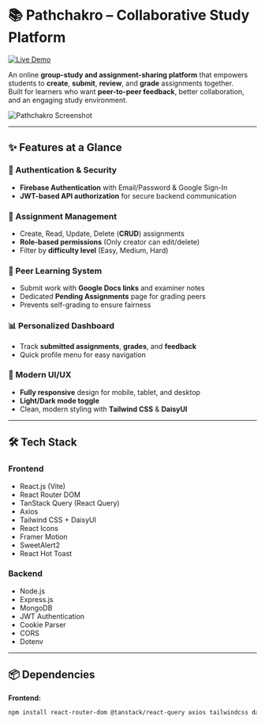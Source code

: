 # 📚 Pathchakro – Collaborative Study Platform  

[![Live Demo](https://img.shields.io/badge/View%20Live%20Project-00C853?style=for-the-badge&logo=google-chrome&logoColor=white)](https://pathchakro-a6827.web.app/)  

An online **group-study and assignment-sharing platform** that empowers students to **create**, **submit**, **review**, and **grade** assignments together.  
Built for learners who want **peer-to-peer feedback**, better collaboration, and an engaging study environment.  

![Pathchakro Screenshot](screenshot.png) <!-- Replace with actual screenshot path -->

---

## ✨ Features at a Glance  

### 🔐 Authentication & Security  
- **Firebase Authentication** with Email/Password & Google Sign-In  
- **JWT-based API authorization** for secure backend communication  

### 📝 Assignment Management  
- Create, Read, Update, Delete (**CRUD**) assignments  
- **Role-based permissions** (Only creator can edit/delete)  
- Filter by **difficulty level** (Easy, Medium, Hard)  

### 🎯 Peer Learning System  
- Submit work with **Google Docs links** and examiner notes  
- Dedicated **Pending Assignments** page for grading peers  
- Prevents self-grading to ensure fairness  

### 📊 Personalized Dashboard  
- Track **submitted assignments**, **grades**, and **feedback**  
- Quick profile menu for easy navigation  

### 🎨 Modern UI/UX  
- **Fully responsive** design for mobile, tablet, and desktop  
- **Light/Dark mode toggle**  
- Clean, modern styling with **Tailwind CSS** & **DaisyUI**  

---

## 🛠 Tech Stack  

### **Frontend**  
- React.js (Vite)  
- React Router DOM  
- TanStack Query (React Query)  
- Axios  
- Tailwind CSS + DaisyUI  
- React Icons  
- Framer Motion  
- SweetAlert2  
- React Hot Toast  

### **Backend**  
- Node.js  
- Express.js  
- MongoDB  
- JWT Authentication  
- Cookie Parser  
- CORS  
- Dotenv  

---

## 📦 Dependencies  

**Frontend:**  
```bash
npm install react-router-dom @tanstack/react-query axios tailwindcss daisyui react-icons framer-motion sweetalert2 react-hot-toast
